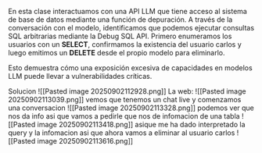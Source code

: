 En esta clase interactuamos con una API LLM que tiene acceso al sistema de base de datos mediante una función de depuración. A través de la conversación con el modelo, identificamos que podemos ejecutar consultas SQL arbitrarias mediante la Debug SQL API. Primero enumeramos los usuarios con un **SELECT**, confirmamos la existencia del usuario carlos y luego emitimos un **DELETE** desde el propio modelo para eliminarlo.

Esto demuestra cómo una exposición excesiva de capacidades en modelos LLM puede llevar a vulnerabilidades críticas.

Solucion
![[Pasted image 20250902112928.png]]
La web:
![[Pasted image 20250902113039.png]]
vemos que tenemos un chat live y comenzamos una conversacion
![[Pasted image 20250902113328.png]]
podemos ver que nos da info asi que vamos a pedirle que nos de infomacion de una tabla
![[Pasted image 20250902113418.png]]
asique me ha dado interpretado la query y la infomacion asi que ahora vamos a eliminar al usuario carlos
![[Pasted image 20250902113616.png]]
